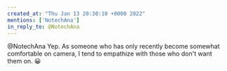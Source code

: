 ```yaml
---
created_at: "Thu Jan 13 20:30:10 +0000 2022"
mentions: ['NotechAna']
in_reply_to: @NotechAna
---
```


@NotechAna Yep. As someone who has only recently become somewhat comfortable on camera, I tend to empathize with those who don't want them on. 😀